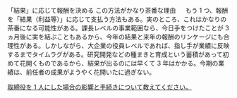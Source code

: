 「結果」に応じて報酬を決める
この方法がかなり茶番な理由
  もう 1 つ、報酬を「結果（利益等）」に応じて支払う方法もある。実のところ、これはかなりの茶番になる可能性がある。課長レベルの事業範囲なら、今日手をつけたことが 3 ヵ月後に実を結ぶこともあるから、今年の結果と来年の報酬のリンケージにも合理性がある。しかしながら、大企業の役員レベルであれば、指し手が業績に反映するまでタイムラグがある。研究開発などの種まきと育成という蓄積があって初めて花開くものであるから、結果が出るのには早くて 3 年はかかる。今期の業績は、前任者の成果がようやく花開いたに過ぎない。

[取締役を 1 人にした場合の影響と手続きについて教えてください。](https://j-net21.smrj.go.jp/qa/org/Q0496.html)
